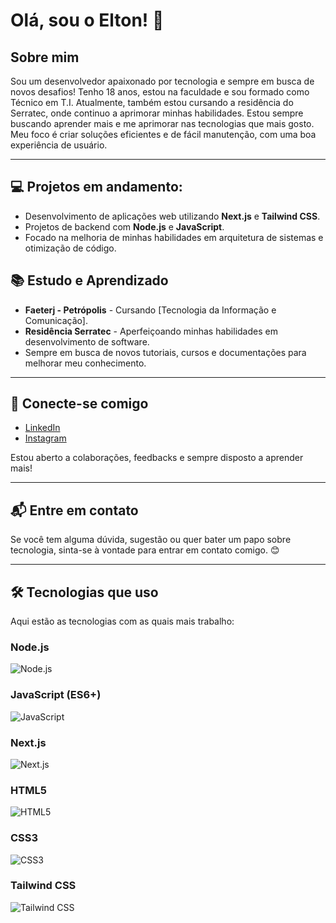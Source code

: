 # Olá, sou o Elton! 👋

## Sobre mim

Sou um desenvolvedor apaixonado por tecnologia e sempre em busca de novos desafios! Tenho 18 anos, estou na faculdade e sou formado como Técnico em T.I. Atualmente, também estou cursando a residência do Serratec, onde continuo a aprimorar minhas habilidades.
Estou sempre buscando aprender mais e me aprimorar nas tecnologias que mais gosto. Meu foco é criar soluções eficientes e de fácil manutenção, com uma boa experiência de usuário.

---

## 💻 Projetos em andamento:
- Desenvolvimento de aplicações web utilizando **Next.js** e **Tailwind CSS**.
- Projetos de backend com **Node.js** e **JavaScript**.
- Focado na melhoria de minhas habilidades em arquitetura de sistemas e otimização de código.

## 📚 Estudo e Aprendizado
- **Faeterj - Petrópolis** - Cursando [Tecnologia da Informação e Comunicação].
- **Residência Serratec** - Aperfeiçoando minhas habilidades em desenvolvimento de software.
- Sempre em busca de novos tutoriais, cursos e documentações para melhorar meu conhecimento.

---

## 🚀 Conecte-se comigo

- [LinkedIn](https://www.linkedin.com/in/elton-kasesky-1682a229b/)
- [Instagram]([https://twitter.com/seu-perfil](https://www.instagram.com/elton.kasesky/))

Estou aberto a colaborações, feedbacks e sempre disposto a aprender mais!

---

## 📬 Entre em contato

Se você tem alguma dúvida, sugestão ou quer bater um papo sobre tecnologia, sinta-se à vontade para entrar em contato comigo. 😊

---

## 🛠️ Tecnologias que uso

Aqui estão as tecnologias com as quais mais trabalho:

### Node.js
<img src="https://img.shields.io/badge/Node.js-339933?style=flat&logo=node.js&logoColor=white" alt="Node.js" />

### JavaScript (ES6+)
<img src="https://img.shields.io/badge/JavaScript-F7DF1E?style=flat&logo=javascript&logoColor=black" alt="JavaScript" />

### Next.js
<img src="https://img.shields.io/badge/Next.js-000000?style=flat&logo=next.js&logoColor=white" alt="Next.js" />

### HTML5
<img src="https://img.shields.io/badge/HTML5-E34F26?style=flat&logo=html5&logoColor=white" alt="HTML5" />

### CSS3
<img src="https://img.shields.io/badge/CSS3-1572B6?style=flat&logo=css3&logoColor=white" alt="CSS3" />

### Tailwind CSS
<img src="https://img.shields.io/badge/Tailwind_CSS-38B2AC?style=flat&logo=tailwind-css&logoColor=white" alt="Tailwind CSS" />
